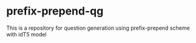 # prefix-prepend-qg
This is a repository for question generation using prefix-prepend scheme with idT5 model
